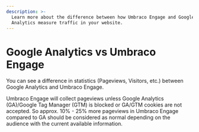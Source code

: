 ```yaml
---
description: >-
  Learn more about the difference between how Umbraco Engage and Google
  Analytics measure traffic in your website.
---
```


# Google Analytics vs Umbraco Engage

You can see a difference in statistics (Pageviews, Visitors, etc.) between Google Analytics and Umbraco Engage.

Umbraco Engage will collect pageviews unless Google Analytics (GA)/Google Tag Manager (GTM) is blocked or GA/GTM cookies are not accepted. So approx. 10% - 25% more pageviews in Umbraco Engage compared to GA should be considered as normal depending on the audience with the current available information.
